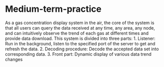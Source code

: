 # Medium-term-practice
As a gas concentration display system in the air, the core of the system is that all users can query the data received at any time, any area, any node, and can intuitively observe the trend of each gas at different times and provide data download. This system is divided into three parts: 1. Listener: Run in the background, listen to the specified port of the server to get and refresh the data. 2. Decoding procedure: Decode the accepted data set into corresponding data. 3. Front part: Dynamic display of various data trend changes
